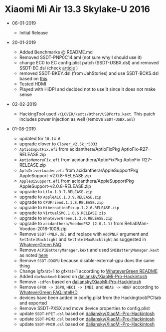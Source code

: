 # Xiaomi Mi Air 13.3 Skylake-U 2016

- 06-01-2019
    
    - Initial Release

- 20-01-2019
    
    - Added Benchmarks @ README.md
    - Removed SSDT-PNP0C14.aml (not sure why I should use it)
    - change EC0 to EC config.plist patch (SSDT-USBX.dsl) and removed SSDT-EC.dsl (check [article](https://www.tonymacx86.com/threads/guide-usb-power-property-injection-for-sierra-and-later.222266/) )
    - removed SSDT-BKEY.dsl (from JahStories) and use SSDT-BCKS.dsl based on [this](https://www.tonymacx86.com/threads/guide-patching-dsdt-ssdt-for-laptop-backlight-control.152659/)
    - Tested HDMI
    - Played with HiDPI and decided not to use it since it does not make sense

- 02-02-2019

    - HackingTool used `/CLOVER/kexts/Other/USBPorts.kext`. This patch includes power injection as well (remove `SSDT-USBX.aml`)

- 01-08-2019

    - updated for `10.14.6`
    - upgrade clover to `Clover_v2.5k_r5033`
    - `AptioInputFix.efi` from acidanthera/AptioFixPkg AptioFix-R27-RELEASE.zip
    - `AptioMemoryFix.efi` from acidanthera/AptioFixPkg AptioFix-R27-RELEASE.zip
    - `ApfsDriverLoader.efi` from acidanthera/AppleSupportPkg AppleSupport-v2.0.8-RELEASE.zip
    - `AppleUiSupport.efi` from acidanthera/AppleSupportPkg AppleSupport-v2.0.8-RELEASE.zip
    - upgrade to `Lilu.1.3.7.RELEASE.zip`
    - upgrade to `AppleALC.1.3.9.RELEASE.zip`
    - upgrade to `CPUFriend.1.1.8.RELEASE.zip`
    - upgrade to `HibernationFixup.1.2.6.RELEASE.zip`
    - upgrade to `VirtualSMC.1.0.6.RELEASE.zip`
    - upgrade to `WhateverGreen.1.3.0.RELEASE.zip`
    - upgrade to `acidanthera/VoodooPS2 (2.0.1.1)` from RehabMan-Voodoo-2018-1008.zip
    - Remove `SSDT-PNLF.dsl` and replace with `AddPNLF` argument and `SetIntelBacklight` and `SetIntelMaxBacklight` as suggested in [WhateverGreen FAQ](https://github.com/acidanthera/WhateverGreen/blob/master/Manual/FAQ.IntelHD.en.md#adjusting-the-brightness-on-a-laptop)
    - Remove `ACPIBatteryManager.kext` and used `SMCBatteryManager.kext` as noted [here](https://github.com/daliansky/XiaoMi-Pro-Hackintosh/pull/204)
    - Remove `SSDT-DDGPU` because disable-external-gpu does the same thing
    - Change igfxrst=1 to gfxrst=1 according to [WhateverGreen README](https://github.com/acidanthera/WhateverGreen/blob/master/README.md)
    - Added `darkwake=0` based on [daliansky/XiaoMi-Pro-Hackintosh](https://github.com/daliansky/XiaoMi-Pro-Hackintosh)
    - Remove `-cdfon` based on [daliansky/XiaoMi-Pro-Hackintosh](https://github.com/daliansky/XiaoMi-Pro-Hackintosh)
    - Remove `GFX0 -> IGPU`, `HECI -> IMEI`, and `HDAS -> HDEF` according to [WhateverGreen FAQ.IntelHD](https://github.com/acidanthera/WhateverGreen/blob/master/Manual/FAQ.IntelHD.en.md#adjusting-the-brightness-on-a-laptop)
    - devices have been added in config.plist from the Hackingtool/PCItab and exported
    - Remove SSDT-PXSX and move device properties to config.plist
    - update `SSDT-HPET.dsl` based on [daliansky/XiaoMi-Pro-Hackintosh](https://github.com/daliansky/XiaoMi-Pro-Hackintosh)
    - update `SSDT-MEM2.dsl` based on [daliansky/XiaoMi-Pro-Hackintosh](https://github.com/daliansky/XiaoMi-Pro-Hackintosh)
    - update `SSDT-PMCR.dsl` based on [daliansky/XiaoMi-Pro-Hackintosh](https://github.com/daliansky/XiaoMi-Pro-Hackintosh)
